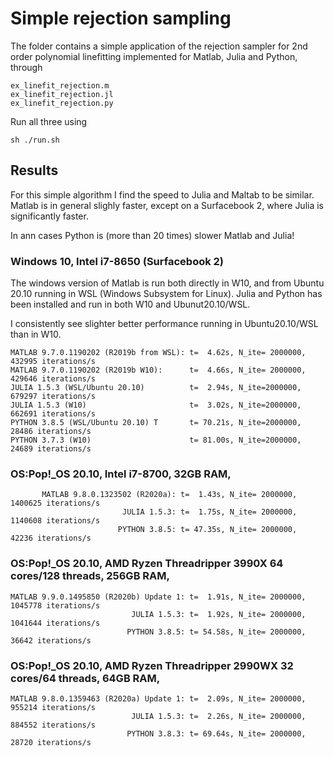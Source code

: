 # Simple rejection sampling

The folder contains a simple application of the rejection sampler for 2nd order polynomial linefitting implemented for Matlab, Julia and Python, through 
 
    ex_linefit_rejection.m
    ex_linefit_rejection.jl
    ex_linefit_rejection.py
    
Run all three using  
    
    sh ./run.sh 

## Results

For this simple algorithm I find the speed to Julia and Maltab to be similar. Matlab is in general slighly faster, except on a Surfacebook 2, where Julia is significantly faster.

In ann cases Python is (more than 20 times) slower Matlab and Julia!

### Windows 10, Intel i7-8650 (Surfacebook 2)

The windows version of Matlab is run both directly in W10, and from Ubuntu 20.10 running in WSL (Windows Subsystem for Linux).
Julia and Python has been installed and run in both W10 and Ubunut20.10/WSL.

I consistently see slighter better performance running in Ubuntu20.10/WSL than in W10.

    MATLAB 9.7.0.1190202 (R2019b from WSL): t=  4.62s, N_ite= 2000000,   432995 iterations/s
    MATLAB 9.7.0.1190202 (R2019b W10):      t=  4.66s, N_ite= 2000000,   429646 iterations/s
    JULIA 1.5.3 (WSL/Ubuntu 20.10)          t=  2.94s, N_ite=2000000, 679297 iterations/s
    JULIA 1.5.3 (W10)                       t=  3.02s, N_ite=2000000, 662691 iterations/s
    PYTHON 3.8.5 (WSL/Ubuntu 20.10) T       t= 70.21s, N_ite=2000000, 28486 iterations/s
    PYTHON 3.7.3 (W10)                      t= 81.00s, N_ite=2000000, 24689 iterations/s
    

### OS:Pop\!_OS 20.10, Intel i7-8700, 32GB RAM, 

           MATLAB 9.8.0.1323502 (R2020a): t=  1.43s, N_ite= 2000000,  1400625 iterations/s
                             JULIA 1.5.3: t=  1.75s, N_ite= 2000000,  1140608 iterations/s
                            PYTHON 3.8.5: t= 47.35s, N_ite= 2000000,    42236 iterations/s

### OS:Pop\!_OS 20.10, AMD Ryzen Threadripper 3990X 64 cores/128 threads, 256GB RAM, 

    MATLAB 9.9.0.1495850 (R2020b) Update 1: t=  1.91s, N_ite= 2000000,  1045778 iterations/s
                               JULIA 1.5.3: t=  1.92s, N_ite= 2000000,  1041644 iterations/s
                              PYTHON 3.8.5: t= 54.58s, N_ite= 2000000,    36642 iterations/s

### OS:Pop\!_OS 20.10, AMD Ryzen Threadripper 2990WX 32 cores/64 threads, 64GB RAM, 

    MATLAB 9.8.0.1359463 (R2020a) Update 1: t=  2.09s, N_ite= 2000000,   955214 iterations/s
                               JULIA 1.5.3: t=  2.26s, N_ite= 2000000,   884552 iterations/s
                              PYTHON 3.8.3: t= 69.64s, N_ite= 2000000,    28720 iterations/s

